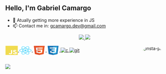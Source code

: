 ## Hello, I'm Gabriel Camargo

- 🌱 Atually getting more experience in JS
- 📫 Contact me in: gcamargo.dev@gmail.com

<div align="center" display="flex">
  <a href="https://github.com/gabrielcaamargo">
  <img height="180em" src="https://github-readme-stats.vercel.app/api?username=gabrielcaamargo&show_icons=true&theme=dracula&include_all_commits=true&count_private=true"/>
  <img height="180em" src="https://github-readme-stats.vercel.app/api/top-langs/?username=gabrielcaamargo&layout=compact&langs_count=7&theme=dracula"/>
</div>

 <div style="display: inline_block"><br>
 <img align="center" alt="js" height="30" width="40" src="https://raw.githubusercontent.com/devicons/devicon/master/icons/javascript/javascript-plain.svg">
 <img align="center" alt="react" height="30" width="40" src="https://raw.githubusercontent.com/devicons/devicon/master/icons/react/react-original.svg">
 <img align="center" alt="HTML" height="30" width="40" src="https://raw.githubusercontent.com/devicons/devicon/master/icons/html5/html5-original.svg">
 <img align="center" alt="CSS" height="30" width="40" src="https://raw.githubusercontent.com/devicons/devicon/master/icons/css3/css3-original.svg">
 <img align="center" alt="c" height="30" width="40" src="https://cdn.jsdelivr.net/gh/devicons/devicon/icons/c/c-original.svg">
 <img align="center" alt="git" height="30" width="40" src="https://cdn.jsdelivr.net/gh/devicons/devicon/icons/git/git-original.svg"> 
  
 <img align="right" alt="insta-pic" height="150" style="border-radius:120px;" src="https://instagram.fpoa13-1.fna.fbcdn.net/v/t51.2885-19/s150x150/223614117_410095760682957_7261486328417447114_n.jpg?_nc_ht=instagram.fpoa13-1.fna.fbcdn.net&_nc_cat=109&_nc_ohc=cK26KjuqiCEAX933uBC&edm=ABfd0MgBAAAA&ccb=7-4&oh=00_AT99IMfNPmIcm5A6ddmgEvb5J5a9tA8SChCEX5-i-b-XOA&oe=6208E90A&_nc_sid=7bff83">
</div>
  
  ##
  
<div>
    <a href="https://instagram.com/gabcamargo" target="_blank"><img src="https://img.shields.io/badge/-Instagram-%23E4405F?style=for-the-badge&logo=instagram&logoColor=white" target="_blank"></a>

  </div>
